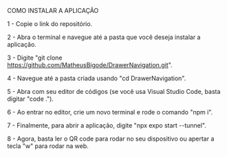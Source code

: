 COMO INSTALAR A APLICAÇÃO

1 - Copie o link do repositório.

2 - Abra o terminal e navegue até a pasta que você deseja instalar a aplicação.

3 - Digite "git clone https://github.com/MatheusBigode/DrawerNavigation.git".

4 - Navegue até a pasta criada usando "cd DrawerNavigation".

5 - Abra com seu editor de códigos (se você usa Visual Studio Code, basta digitar "code .").

6 - Ao entrar no editor, crie um novo terminal e rode o comando "npm i".

7 - Finalmente, para abrir a aplicação, digite "npx expo start --tunnel".

8 - Agora, basta ler o QR code para rodar no seu dispositivo ou apertar a tecla "w" para rodar na web.
